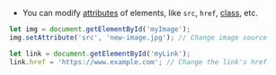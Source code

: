 - You can modify [attributes](common-tags.md) of elements, like `src`, `href`, [class](classes.md), etc.

```javascript
let img = document.getElementById('myImage');
img.setAttribute('src', 'new-image.jpg'); // Change image source

let link = document.getElementById('myLink');
link.href = 'https://www.example.com'; // Change the link's href

```
